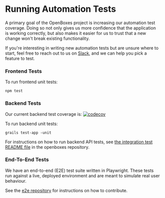 # Running Automation Tests

A primary goal of the OpenBoxes project is increasing our automation test coverage. Doing so not only gives us more confidence that the application is working correctly, but also makes it easier for us to trust that a new change won't break existing functionality.

If you're interesting in writing new automation tests but are unsure where to start, feel free to reach out to us on [Slack](http://slack-signup.openboxes.com), and we can help you pick a feature to test.



### Frontend Tests

To run frontend unit tests:

```
npm test
```



### Backend Tests

Our current backend test coverage is: [![codecov](https://codecov.io/gh/openboxes/openboxes/branch/develop/graph/badge.svg?token=Ki6DtbxXok)](https://codecov.io/gh/openboxes/openboxes)

To run backend unit tests:

```
grails test-app -unit
```

For instructions on how to run backend API tests, see [the integration test README file](https://github.com/openboxes/openboxes/blob/develop/src/integration-test/README.md) in the openboxes repository.



### End-To-End Tests

We have an end-to-end (E2E) test suite written in Playwright. These tests run against a live, deployed environment and are meant to simulate real user behaviour.

See the [e2e repository](https://github.com/openboxes/openboxes-e2e) for instructions on how to contribute.
